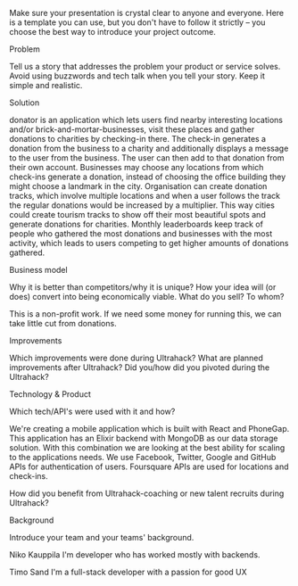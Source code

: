 Make sure your presentation is crystal clear to anyone and everyone. Here is a template you can use, but you don't have to follow it strictly – you choose the best way to introduce your project outcome.

Problem

Tell us a story that addresses the problem your product or service solves. Avoid using buzzwords and tech talk when you tell your story. Keep it simple and realistic.

Solution

donator is an application which lets users find nearby interesting locations and/or brick-and-mortar-businesses, visit these places and gather donations to charities by checking-in there.
The check-in generates a donation from the business to a charity and additionally displays a message to the user from the business. The user can then add to that donation from their own account.
Businesses may choose any locations from which check-ins generate a donation, instead of choosing the office building they might choose a landmark in the city.
Organisation can create donation tracks, which involve multiple locations and when a user follows the track the regular donations would be increased by a multiplier.
This way cities could create tourism tracks to show off their most beautiful spots and generate donations for charities.
Monthly leaderboards keep track of people who gathered the most donations and businesses with the most activity, which leads to users competing to get higher amounts of donations gathered.

<!-- - Businesses get good PR value from donating to charities
- Businesses get new customers and more revenue from people visiting their stores -->

Business model

Why it is better than competitors/why it is unique?
How your idea will (or does) convert into being economically viable. What do you sell? To whom?

This is a non-profit work. If we need some money for running this, we can take
little cut from donations.

Improvements

Which improvements were done during Ultrahack?
What are planned improvements after Ultrahack?
Did you/how did you pivoted during the Ultrahack?

Technology & Product

Which tech/API's were used with it and how?

We're creating a mobile application which is built with React and PhoneGap.
This application has an Elixir backend with MongoDB as our data storage solution.
With this combination we are looking at the best ability for scaling to the applications needs.
We use Facebook, Twitter, Google and GitHub APIs for authentication of users.
Foursquare APIs are used for locations and check-ins.

How did you benefit from Ultrahack-coaching or new talent recruits during Ultrahack?

Background

Introduce your team and your teams' background.

Niko Kauppila
I'm developer who has worked mostly with backends.

Timo Sand
I'm a full-stack developer with a passion for good UX
